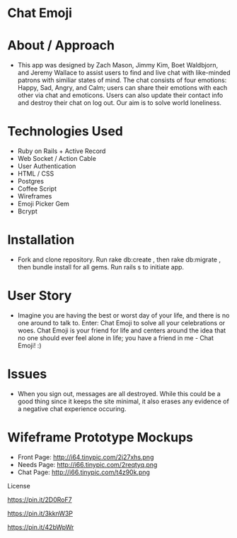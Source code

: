 # Chat Emoji

# About / Approach
* This app was designed by Zach Mason, Jimmy Kim, Boet Waldbjorn, and Jeremy Wallace to assist users to find and live chat with like-minded patrons with similiar states of mind. The chat consists of four emotions: Happy, Sad, Angry, and Calm; users can share their emotions with each other via chat and emoticons. Users can also update their contact info and destroy their chat on log out. Our aim is to solve world loneliness.

# Technologies Used
* Ruby on Rails + Active Record
* Web Socket / Action Cable
* User Authentication
* HTML / CSS
* Postgres
* Coffee Script
* Wireframes
* Emoji Picker Gem
* Bcrypt

# Installation
* Fork and clone repository. Run rake db:create , then rake db:migrate , then bundle install for all gems. Run rails s to initiate app.

# User Story
* Imagine you are having the best or worst day of your life, and there is no one around to talk to. Enter: Chat Emoji to solve all your celebrations or woes. Chat Emoji is your friend for life and centers around the idea that no one should ever feel alone in life; you have a friend in me - Chat Emoji! :)

# Issues 
* When you sign out, messages are all destroyed. While this could be a good thing since it keeps the site minimal, it also erases any evidence of a negative chat experience occuring. 

# Wifeframe Prototype Mockups
* Front Page: http://i64.tinypic.com/2j27xhs.png
* Needs Page: http://i66.tinypic.com/2reqtyq.png
* Chat Page: http://i66.tinypic.com/t4z90k.png

License

https://pin.it/2D0RoF7

https://pin.it/3kknW3P

https://pin.it/42bWpWr
